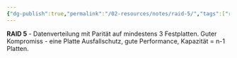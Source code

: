 ```yaml
---
{"dg-publish":true,"permalink":"/02-resources/notes/raid-5/","tags":["raid/parität","kompromiss/sicherheit-performance","hardware"],"noteIcon":"","updated":"2025-09-05T10:12:30.000+02:00"}
---
```



**RAID 5** - Datenverteilung mit Parität auf mindestens 3 Festplatten.
Guter Kompromiss - eine Platte Ausfallschutz, gute Performance, Kapazität = n-1 Platten.